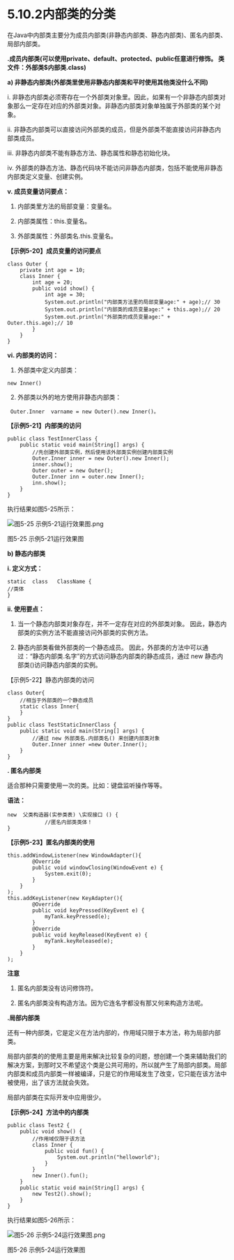 # 5.10.2内部类的分类

   在Java中内部类主要分为成员内部类(非静态内部类、静态内部类)、匿名内部类、局部内部类。

**.成员内部类(可以使用private、default、protected、public任意进行修饰。 类文件：外部类$内部类.class)**

**a) 非静态内部类(外部类里使用非静态内部类和平时使用其他类没什么不同)**

   i. 非静态内部类必须寄存在一个外部类对象里。因此，如果有一个非静态内部类对象那么一定存在对应的外部类对象。非静态内部类对象单独属于外部类的某个对象。

   ii. 非静态内部类可以直接访问外部类的成员，但是外部类不能直接访问非静态内部类成员。

   iii. 非静态内部类不能有静态方法、静态属性和静态初始化块。

   iv. 外部类的静态方法、静态代码块不能访问非静态内部类，包括不能使用非静态内部类定义变量、创建实例。

   **v. 成员变量访问要点：**

1. 内部类里方法的局部变量：变量名。

2. 内部类属性：this.变量名。

3. 外部类属性：外部类名.this.变量名。

**【示例5-20】成员变量的访问要点**

```
class Outer {
	private int age = 10;
	class Inner {
		int age = 20;
		public void show() {
			int age = 30;
			System.out.println("内部类方法里的局部变量age:" + age);// 30
			System.out.println("内部类的成员变量age:" + this.age);// 20
			System.out.println("外部类的成员变量age:" + Outer.this.age);// 10
		}
	}
}
```

   **vi. 内部类的访问：**

1. 外部类中定义内部类：

```
new Inner()
```

2. 外部类以外的地方使用非静态内部类：

```
 Outer.Inner  varname = new Outer().new Inner()。
```

**【示例5-21】内部类的访问**

```
public class TestInnerClass {
	public static void main(String[] args) {
		//先创建外部类实例，然后使用该外部类实例创建内部类实例
		Outer.Inner inner = new Outer().new Inner();
		inner.show();
		Outer outer = new Outer();
		Outer.Inner inn = outer.new Inner();
		inn.show();
	}
}
```

   执行结果如图5-25所示：

![图5-25 示例5-21运行效果图.png](https://www.sxt.cn/360shop/Public/admin/UEditor/20170520/1495262283489060.png)

图5-25 示例5-21运行效果图

**b) 静态内部类**

   **i. 定义方式：**

```
static  class   ClassName {
//类体
}
```

   **ii. 使用要点：**

1. 当一个静态内部类对象存在，并不一定存在对应的外部类对象。 因此，静态内部类的实例方法不能直接访问外部类的实例方法。

2. 静态内部类看做外部类的一个静态成员。 因此，外部类的方法中可以通过：“静态内部类.名字”的方式访问静态内部类的静态成员，通过 new 静态内部类()访问静态内部类的实例。

【示例5-22】静态内部类的访问

```
class Outer{
	//相当于外部类的一个静态成员
	static class Inner{
	}
}
public class TestStaticInnerClass {
	public static void main(String[] args) {
		//通过 new 外部类名.内部类名() 来创建内部类对象
		Outer.Inner inner =new Outer.Inner();
	}
}
```

**. 匿名内部类**

   适合那种只需要使用一次的类。比如：键盘监听操作等等。

**语法：**

```
new  父类构造器(实参类表) \实现接口 () {
	     	//匿名内部类类体！
}
```

**【示例5-23】匿名内部类的使用**

```
this.addWindowListener(new WindowAdapter(){
		@Override
		public void windowClosing(WindowEvent e) {
			System.exit(0);
		}
    }
);
this.addKeyListener(new KeyAdapter(){
		@Override
		public void keyPressed(KeyEvent e) {
			myTank.keyPressed(e);
		}		
		@Override
		public void keyReleased(KeyEvent e) {
			myTank.keyReleased(e);
		}
	}
);
```

**注意**

1. 匿名内部类没有访问修饰符。

2. 匿名内部类没有构造方法。因为它连名字都没有那又何来构造方法呢。

**.局部内部类**

   还有一种内部类，它是定义在方法内部的，作用域只限于本方法，称为局部内部类。

   局部内部类的的使用主要是用来解决比较复杂的问题，想创建一个类来辅助我们的解决方案，到那时又不希望这个类是公共可用的，所以就产生了局部内部类。局部内部类和成员内部类一样被编译，只是它的作用域发生了改变，它只能在该方法中被使用，出了该方法就会失效。

   局部内部类在实际开发中应用很少。

**【示例5-24】方法中的内部类**

```
public class Test2 {
	public void show() {
		//作用域仅限于该方法
		class Inner {
			public void fun() {
				System.out.println("helloworld");
			}
		}
		new Inner().fun();
	}
	public static void main(String[] args) {
		new Test2().show();
	}
}
```

   执行结果如图5-26所示：

![图5-26 示例5-24运行效果图.png](https://www.sxt.cn/360shop/Public/admin/UEditor/20170520/1495262685367524.png)

图5-26 示例5-24运行效果图